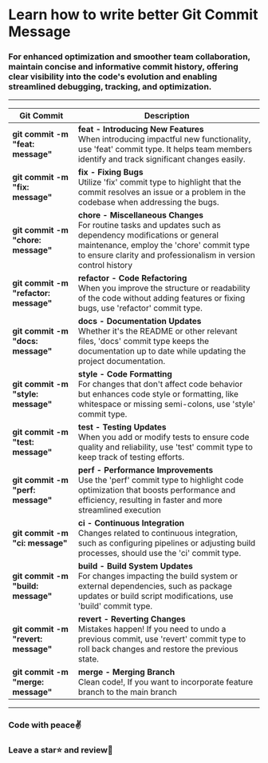 # Learn how to write better Git Commit Message

<h3>For enhanced optimization and smoother team collaboration, maintain concise and informative commit history, offering clear visibility into the code's evolution and enabling streamlined debugging, tracking, and optimization.</h3>

<hr>

| Git Commit | Description                                                                                                                                                    |
|---------------------------|-------------------------------------------------------------------------------|
|<b> git commit -m "feat: message" </b>  |<b> feat - Introducing New Features </b> <br> When introducing impactful new functionality, use 'feat' commit type. It helps team members identify and track significant changes easily.                                 |
|<b> git commit -m "fix: message" </b> | <b>fix - Fixing Bugs</b> <br> Utilize 'fix' commit type to highlight that the commit resolves an issue or a problem in the codebase when addressing the bugs.                                |
|<b> git commit -m "chore: message" </b> | <b>chore - Miscellaneous Changes</b> <br> For routine tasks and updates such as dependency modifications or general maintenance, employ the 'chore' commit type to ensure clarity and professionalism in version control history                                |
|<b> git commit -m "refactor: message" </b> | <b>refactor - Code Refactoring</b> <br> When you improve the structure or readability of the code without adding features or fixing bugs, use 'refactor' commit type.                                |
|<b>git commit -m "docs: message" </b> | <b>docs - Documentation Updates</b> <br> Whether it's the README or other relevant files, 'docs' commit type keeps the documentation up to date while updating the project documentation.                    |
|<b> git commit -m "style: message" </b>  | <b>style - Code Formatting</b> <br> For changes that don't affect code behavior but enhances code style or formatting, like whitespace or missing semi-colons, use 'style' commit type.                     |
|<b> git commit -m "test: message" </b> | <b>test - Testing Updates</b> <br> When you add or modify tests to ensure code quality and reliability, use 'test' commit type to keep track of testing efforts.                     |
|<b> git commit -m "perf: message" </b> | <b>perf - Performance Improvements</b> <br> Use the 'perf' commit type to highlight code optimization that boosts performance and efficiency, resulting in faster and more streamlined execution                     |
|<b> git commit -m "ci: message" </b> | <b>ci - Continuous Integration</b> <br> Changes related to continuous integration, such as configuring pipelines or adjusting build processes, should use the 'ci' commit type.                     |
|<b> git commit -m "build: message" </b> | <b>build - Build System Updates</b> <br> For changes impacting the build system or external dependencies, such as package updates or build script modifications, use 'build' commit type.                     |
|<b> git commit -m "revert: message" </b> | <b>revert - Reverting Changes</b> <br> Mistakes happen! If you need to undo a previous commit, use 'revert' commit type to roll back changes and restore the previous state.                     |
|<b> git commit -m "merge: message" </b> | <b>merge - Merging Branch</b> <br> Clean code!, If you want to incorporate feature branch to the main branch                 |


<hr>
<h3>Code with peace✌️</h3>
<h3>Leave a star⭐ and review📖</h3>
